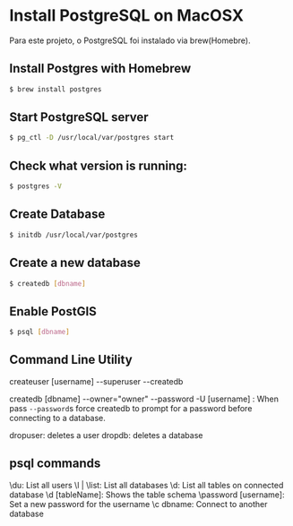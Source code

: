 # Install PostgreSQL on MacOSX

Para este projeto, o PostgreSQL foi instalado via brew(Homebre).

## Install Postgres with Homebrew

```bash
$ brew install postgres
```

## Start PostgreSQL server

```bash
$ pg_ctl -D /usr/local/var/postgres start
```

## Check what version is running:

```bash
$ postgres -V
```

## Create Database

```bash
$ initdb /usr/local/var/postgres
```

## Create a new database

```bash
$ createdb [dbname]
```

## Enable PostGIS

```bash
$ psql [dbname]
```

## Command Line Utility

createuser [username] --superuser --createdb

createdb [dbname] --owner="owner" --password -U [username]
: When pass ``--password``s force createdb to prompt for a password before connecting to a database.

dropuser: deletes a user
dropdb: deletes a database

## psql commands

\du: List all users
\l | \list: List all databases
\d: List all tables on connected database
\d [tableName]: Shows the table schema
\password [username]: Set a new password for the username
\c dbname: Connect to another database